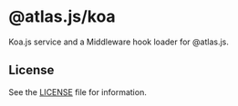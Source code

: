 # @atlas.js/koa

Koa.js service and a Middleware hook loader for @atlas.js.

## License

See the [LICENSE](LICENSE) file for information.
